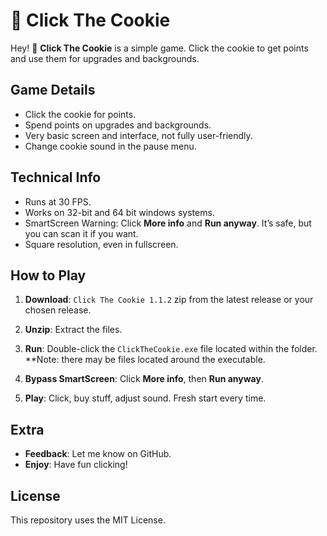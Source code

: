 # 🍪 Click The Cookie

Hey! 🎉 **Click The Cookie** is a simple game. Click the cookie to get points and use them for upgrades and backgrounds.

## Game Details

- Click the cookie for points.
- Spend points on upgrades and backgrounds.
- Very basic screen and interface, not fully user-friendly.
- Change cookie sound in the pause menu.

## Technical Info

- Runs at 30 FPS.
- Works on 32-bit and 64 bit windows systems.
- SmartScreen Warning: Click **More info** and **Run anyway**. It’s safe, but you can scan it if you want.
- Square resolution, even in fullscreen.

## How to Play

1. **Download**: `Click The Cookie 1.1.2` zip from the latest release or your chosen release.
2. **Unzip**: Extract the files.
3. **Run**: Double-click the `ClickTheCookie.exe` file located within the folder. **Note: there may be files located around the executable.
4. **Bypass SmartScreen**: Click **More info**, then **Run anyway**.

5. **Play**: Click, buy stuff, adjust sound. Fresh start every time.

## Extra

- **Feedback**: Let me know on GitHub.
- **Enjoy**: Have fun clicking!

## License

This repository uses the MIT License.
